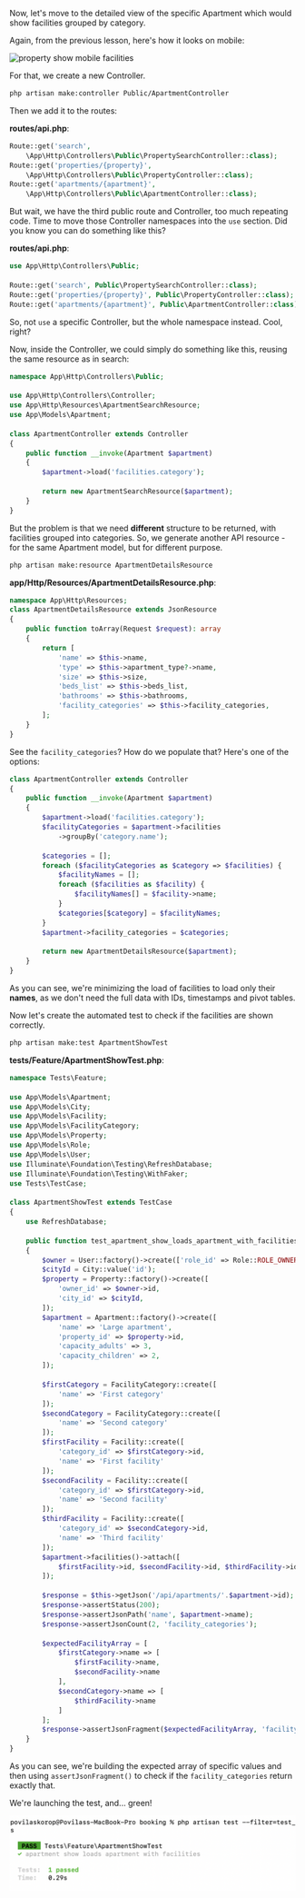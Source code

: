 Now, let's move to the detailed view of the specific Apartment which would show facilities grouped by category.

Again, from the previous lesson, here's how it looks on mobile:

![property show mobile facilities](images/property-show-mobile-facilities.png)

For that, we create a new Controller.

```sh
php artisan make:controller Public/ApartmentController
```

Then we add it to the routes:

**routes/api.php**:
```php
Route::get('search',
    \App\Http\Controllers\Public\PropertySearchController::class);
Route::get('properties/{property}',
    \App\Http\Controllers\Public\PropertyController::class);
Route::get('apartments/{apartment}',
    \App\Http\Controllers\Public\ApartmentController::class);
```

But wait, we have the third public route and Controller, too much repeating code. Time to move those Controller namespaces into the `use` section. Did you know you can do something like this?

**routes/api.php**:
```php
use App\Http\Controllers\Public;

Route::get('search', Public\PropertySearchController::class);
Route::get('properties/{property}', Public\PropertyController::class);
Route::get('apartments/{apartment}', Public\ApartmentController::class);
```

So, not `use` a specific Controller, but the whole namespace instead. Cool, right?

Now, inside the Controller, we could simply do something like this, reusing the same resource as in search:

```php
namespace App\Http\Controllers\Public;

use App\Http\Controllers\Controller;
use App\Http\Resources\ApartmentSearchResource;
use App\Models\Apartment;

class ApartmentController extends Controller
{
    public function __invoke(Apartment $apartment)
    {
        $apartment->load('facilities.category');

        return new ApartmentSearchResource($apartment);
    }
}
```

But the problem is that we need **different** structure to be returned, with facilities grouped into categories. So, we generate another API resource - for the same Apartment model, but for different purpose.

```sh
php artisan make:resource ApartmentDetailsResource
```

**app/Http/Resources/ApartmentDetailsResource.php**:
```php
namespace App\Http\Resources;
class ApartmentDetailsResource extends JsonResource
{
    public function toArray(Request $request): array
    {
        return [
            'name' => $this->name,
            'type' => $this->apartment_type?->name,
            'size' => $this->size,
            'beds_list' => $this->beds_list,
            'bathrooms' => $this->bathrooms,
            'facility_categories' => $this->facility_categories,
        ];
    }
}
```

See the `facility_categories`? How do we populate that? Here's one of the options:

```php
class ApartmentController extends Controller
{
    public function __invoke(Apartment $apartment)
    {
        $apartment->load('facilities.category');
        $facilityCategories = $apartment->facilities
            ->groupBy('category.name');

        $categories = [];
        foreach ($facilityCategories as $category => $facilities) {
            $facilityNames = [];
            foreach ($facilities as $facility) {
                $facilityNames[] = $facility->name;
            }
            $categories[$category] = $facilityNames;
        }
        $apartment->facility_categories = $categories;

        return new ApartmentDetailsResource($apartment);
    }
}
```

As you can see, we're minimizing the load of facilities to load only their **names**, as we don't need the full data with IDs, timestamps and pivot tables.

Now let's create the automated test to check if the facilities are shown correctly.

```sh
php artisan make:test ApartmentShowTest
```

**tests/Feature/ApartmentShowTest.php**:
```php
namespace Tests\Feature;

use App\Models\Apartment;
use App\Models\City;
use App\Models\Facility;
use App\Models\FacilityCategory;
use App\Models\Property;
use App\Models\Role;
use App\Models\User;
use Illuminate\Foundation\Testing\RefreshDatabase;
use Illuminate\Foundation\Testing\WithFaker;
use Tests\TestCase;

class ApartmentShowTest extends TestCase
{
    use RefreshDatabase;

    public function test_apartment_show_loads_apartment_with_facilities()
    {
        $owner = User::factory()->create(['role_id' => Role::ROLE_OWNER]);
        $cityId = City::value('id');
        $property = Property::factory()->create([
            'owner_id' => $owner->id,
            'city_id' => $cityId,
        ]);
        $apartment = Apartment::factory()->create([
            'name' => 'Large apartment',
            'property_id' => $property->id,
            'capacity_adults' => 3,
            'capacity_children' => 2,
        ]);

        $firstCategory = FacilityCategory::create([
            'name' => 'First category'
        ]);
        $secondCategory = FacilityCategory::create([
            'name' => 'Second category'
        ]);
        $firstFacility = Facility::create([
            'category_id' => $firstCategory->id,
            'name' => 'First facility'
        ]);
        $secondFacility = Facility::create([
            'category_id' => $firstCategory->id,
            'name' => 'Second facility'
        ]);
        $thirdFacility = Facility::create([
            'category_id' => $secondCategory->id,
            'name' => 'Third facility'
        ]);
        $apartment->facilities()->attach([
            $firstFacility->id, $secondFacility->id, $thirdFacility->id
        ]);

        $response = $this->getJson('/api/apartments/'.$apartment->id);
        $response->assertStatus(200);
        $response->assertJsonPath('name', $apartment->name);
        $response->assertJsonCount(2, 'facility_categories');

        $expectedFacilityArray = [
            $firstCategory->name => [
                $firstFacility->name,
                $secondFacility->name
            ],
            $secondCategory->name => [
                $thirdFacility->name
            ]
        ];
        $response->assertJsonFragment($expectedFacilityArray, 'facility_categories');
    }
}
```

As you can see, we're building the expected array of specific values and then using `assertJsonFragment()` to check if the `facility_categories` return exactly that.

We're launching the test, and... green!

![Apartment show facilities test](images/apartment-show-facilities-test.png)